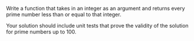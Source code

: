 Write a function that takes in an integer as an argument and returns every prime number less than or equal to that integer.

Your solution should include unit tests that prove the validity of the solution for prime numbers up to 100.
